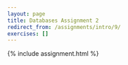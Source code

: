 ```yaml
---
layout: page
title: Databases Assignment 2
redirect_from: /assignments/intro/9/
exercises: []
---
```


{% include assignment.html %}
